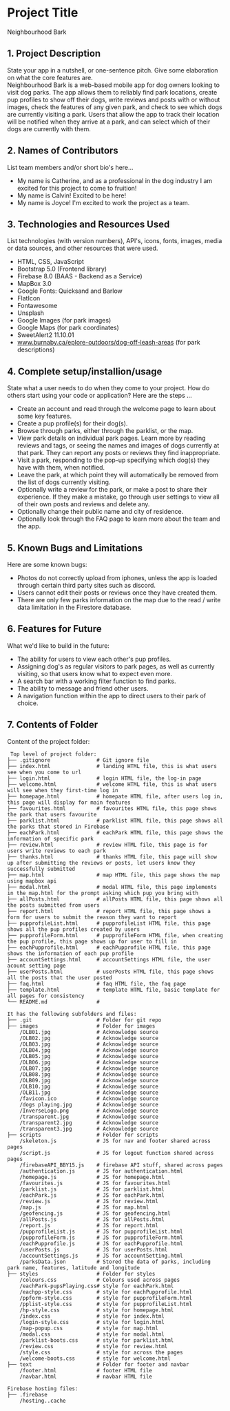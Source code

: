 # Project Title
Neighbourhood Bark

## 1. Project Description
State your app in a nutshell, or one-sentence pitch. Give some elaboration on what the core features are.  
Neighbourhood Bark is a web-based mobile app for dog owners looking to visit dog parks. The app allows them to 
reliably find park locations, create pup profiles to show off their dogs, write reviews and posts with or without images, 
check the features of any given park, and check to see which dogs are currently visiting a park. Users that allow
the app to track their location will be notified when they arrive at a park, and can select which of their dogs are
currently with them. 

## 2. Names of Contributors
List team members and/or short bio's here... 
* My name is Catherine, and as a professional in the dog industry I am excited for this project to come to fruition!
* My name is Calvin! Excited to be here!
* My name is Joyce! I'm excited to work the project as a team.
	
## 3. Technologies and Resources Used
List technologies (with version numbers), API's, icons, fonts, images, media or data sources, and other resources that were used.
* HTML, CSS, JavaScript
* Bootstrap 5.0 (Frontend library)
* Firebase 8.0 (BAAS - Backend as a Service)
* MapBox 3.0
* Google Fonts: Quicksand and Barlow
* FlatIcon
* Fontawesome
* Unsplash
* Google Images (for park images)
* Google Maps (for park coordinates)
* SweetAlert2 11.10.01
* www.burnaby.ca/eplore-outdoors/dog-off-leash-areas (for park descriptions)

## 4. Complete setup/installion/usage
State what a user needs to do when they come to your project.  How do others start using your code or application?
Here are the steps ...
* Create an account and read through the welcome page to learn about some key features.
* Create a pup profile(s) for their dog(s).
* Browse through parks, either through the parklist, or the map.
* View park details on individual park pages. Learn more by reading reviews and tags, or seeing the names and images of dogs currently at that park. They can report any posts or reviews they find inappropriate. 
* Visit a park, responding to the pop-up specifying which dog(s) they have with them, when notified.
* Leave the park, at which point they will automatically be removed from the list of dogs currently visiting.
* Optionally write a review for the park, or make a post to share their experience. If they make a mistake, go through user settings to view all of their own posts and reviews and delete any.
* Optionally change their public name and city of residence.
* Optionally look through the FAQ page to learn more about the team and the app. 


## 5. Known Bugs and Limitations
Here are some known bugs:
* Photos do not correctly upload from iphones, unless the app is loaded through certain third party sites such as discord.
* Users cannot edit their posts or reviews once they have created them.
* There are only few parks information on the map due to the read / write data limitation in the Firestore database.

## 6. Features for Future
What we'd like to build in the future:
* The ability for users to view each other's pup profiles.
* Assigning dog's as regular visitors to park pages, as well as currently visiting, so that users know what to expect even more.
* A search bar with a working filter function to find parks.
* The ability to message and friend other users.
* A navigation function within the app to direct users to their park of choice.
	
## 7. Contents of Folder
Content of the project folder:

```
 Top level of project folder: 
├── .gitignore               # Git ignore file
├── index.html               # landing HTML file, this is what users see when you come to url
├── login.html               # login HTML file, the log-in page
├── welcome.html             # welcome HTML file, this is what users will see when they first-time log in
├── homepage.html            # homepate HTML file, after users log in, this page will display for main features
├── favourites.html          # favourites HTML file, this page shows the park that users favourite
├── parklist.html            # parklist HTML file, this page shows all the parks that stored in Firebase 
├── eachPark.html            # eachPark HTML file, this page shows the information of specific park 
├── review.html              # review HTML file, this page is for users write reviews to each park
├── thanks.html              # thanks HTML file, this page will show up after submitting the reviews or posts, let users know they successfully submitted
├── map.html                 # map HTML file, this page shows the map using mapbox api 
├── modal.html               # modal HTML file, this page implements in the map.html for the prompt asking which pup you bring with
├── allPosts.html            # allPosts HTML file, this page shows all the posts submitted from users
├── report.html              # report HTML file, this page shows a form for users to submit the reason they want to report
├── pupprofileList.html      # pupprofileList HTML file, this page shows all the pup profiles created by users
├── pupprofileForm.html      # pupprofileForm HTML file, when creating the pup profile, this page shows up for user to fill in
├── eachPupprofile.html      # eachPupprofile HTML file, this page shows the information of each pup profile
├── accountSettings.html     # accountSettings HTML file, the user acount setting page
├── userPosts.html           # userPosts HTML file, this page shows all the posts that the user posted
├── faq.html                 # faq HTML file, the faq page
├── template.html            # template HTML file, basic template for all pages for consistency
└── README.md                # 

It has the following subfolders and files:
├── .git                     # Folder for git repo
├── images                   # Folder for images
    /OLB01.jpg               # Acknowledge source
    /OLB02.jpg               # Acknowledge source
    /OLB03.jpg               # Acknowledge source
    /OLB04.jpg               # Acknowledge source
    /OLB05.jpg               # Acknowledge source
    /OLB06.jpg               # Acknowledge source
    /OLB07.jpg               # Acknowledge source
    /OLB08.jpg               # Acknowledge source
    /OLB09.jpg               # Acknowledge source
    /OLB10.jpg               # Acknowledge source
    /OLB11.jpg               # Acknowledge source
    /favicon.ico             # Acknowledge source
    /dogs playing.jpg        # Acknowledge source
    /InverseLogo.png         # Acknowledge source
    /transparent.jpg         # Acknowledge source
    /transparent2.jpg        # Acknowledge source
    /transparent3.jpg        # Acknowledge source
├── scripts                  # Folder for scripts
    /skeleton.js             # JS for nav and footer shared across pages
    /script.js               # JS for logout function shared across pages
    /firebaseAPI_BBY15.js    # firebase API stuff, shared across pages
    /authentication.js       # JS for authentication.html
    /homepage.js             # JS for homepage.html
    /favourites.js           # JS for favourites.html
    /parklist.js             # JS for parklist.html
    /eachPark.js             # JS for eachPark.html
    /review.js               # JS for review.html
    /map.js                  # JS for map.html
    /geofencing.js           # JS for geofencing.html
    /allPosts.js             # JS for allPosts.html
    /report.js               # JS for report.html
    /pupprofileList.js       # JS for pupprofileList.html
    /pupprofileForm.js       # JS for pupprofileForm.html
    /eachPupprofile.js       # JS for eachPupprofile.html
    /userPosts.js            # JS for userPosts.html
    /accountSettings.js      # JS for accountSetting.html
    /parksData.json          # Stored the data of parks, including park name, features, latitude and longitude
├── styles                   # Folder for styles
    /colours.css             # Colours used across pages
    /eachPark-pupsPlaying.css# style for eachPark.html
    /eachpp-style.css        # style for eachPupprofile.html
    /ppform-style.css        # style for pupprofileForm.html
    /pplist-style.css        # style for pupprofileList.html
    /hp-style.css            # style for homepage.html
    /index.css               # style for index.html
    /login-style.css         # style for login.html
    /map-popup.css           # style for map.html
    /modal.css               # style for modal.html
    /parklist-boots.css      # style for parklist.html
    /review.css              # style for review.html 
    /style.css               # style for across the pages
    /welcome-boots.css       # style for welcome.html
├── text                     # Folder for footer and navbar
    /footer.html             # footer HTML file
    /navbar.html             # navbar HTML file

Firebase hosting files:
├── .firebase 
    /hosting..cache 
```


